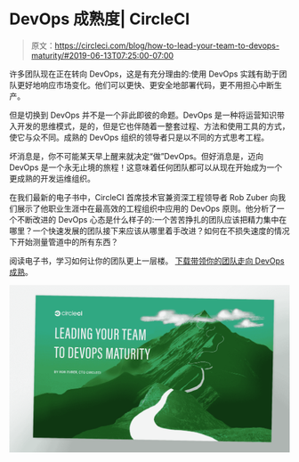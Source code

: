 # DevOps 成熟度| CircleCI

> 原文：<https://circleci.com/blog/how-to-lead-your-team-to-devops-maturity/#2019-06-13T07:25:00-07:00>

许多团队现在正在转向 DevOps，这是有充分理由的:使用 DevOps 实践有助于团队更好地响应市场变化。他们可以更快、更安全地部署代码，更不用担心中断生产。

但是切换到 DevOps 并不是一个非此即彼的命题。DevOps 是一种将运营知识带入开发的思维模式，是的，但是它也伴随着一整套过程、方法和使用工具的方式，使它与众不同。成熟的 DevOps 组织的领导者只是以不同的方式思考工程。

坏消息是，你不可能某天早上醒来就决定“做”DevOps。但好消息是，迈向 DevOps 是一个永无止境的旅程！这意味着任何团队都可以从现在开始成为一个更成熟的开发运维组织。

在我们最新的电子书中，CircleCI 首席技术官兼资深工程领导者 Rob Zuber 向我们展示了他职业生涯中在最高效的工程组织中应用的 DevOps 原则。他分析了一个不断改进的 DevOps 心态是什么样子的:一个苦苦挣扎的团队应该把精力集中在哪里？一个快速发展的团队接下来应该从哪里着手改进？如何在不损失速度的情况下开始测量管道中的所有东西？

阅读电子书，学习如何让你的团队更上一层楼。
[下载带领你的团队走向 DevOps 成熟](https://circleci.com/resources/devops-maturity-ebook/)。

[![](img/462ab6361afc5ba7de8563ca72f43534.png)](https://circleci.com/resources/devops-maturity-ebook/)